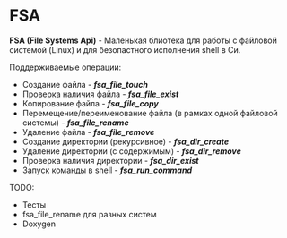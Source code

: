# FSA 

**FSA (File Systems Api)** - Маленькая блиотека для работы с файловой системой (Linux) и для безопастного исполнения shell в Си. 


Поддерживаемые операции:
* Создание файла - _**fsa_file_touch**_
* Проверка наличия файла - _**fsa_file_exist**_
* Копирование файла  - _**fsa_file_copy**_
* Перемещение/переименование файла (в рамках одной файловой системы)  - _**fsa_file_rename**_
* Удаление файла  - _**fsa_file_remove**_
* Создание директории (рекурсивное) - _**fsa_dir_create**_
* Удаление директории (с содержимым) - _**fsa_dir_remove**_
* Проверка наличия директории - _**fsa_dir_exist**_
* Запуск команды в shell - _**fsa_run_command**_



TODO:
* Тесты
* fsa_file_rename для разных систем
* Doxygen